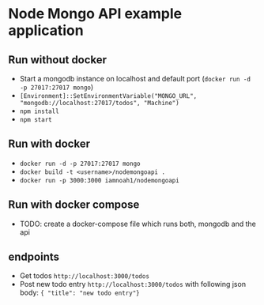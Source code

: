 # Node Mongo API example application

## Run without docker
* Start a mongodb instance on localhost and default port (`docker run -d -p 27017:27017 mongo`)
* `[Environment]::SetEnvironmentVariable("MONGO_URL", "mongodb://localhost:27017/todos", "Machine")`
* `npm install`
* `npm start`

## Run with docker
* `docker run -d -p 27017:27017 mongo`
* `docker build -t <username>/nodemongoapi .`
* `docker run -p 3000:3000 iamnoah1/nodemongoapi`

## Run with docker compose
* TODO: create a docker-compose file which runs both, mongodb and the api 

## endpoints
* Get todos `http://localhost:3000/todos`
* Post new todo entry `http://localhost:3000/todos` with following json body: `{ "title": "new todo entry"}`